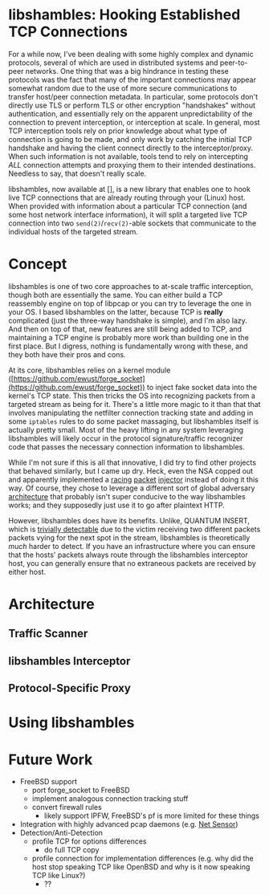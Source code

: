 # libshambles: Hooking Established TCP Connections

For a while now, I've been dealing with some highly complex and dynamic
protocols, several of which are used in distributed systems and peer-to-peer
networks. One thing that was a big hindrance in testing these protocols was
the fact that many of the important connections may appear somewhat random due
to the use of more secure communications to transfer host/peer connection
metadata. In particular, some protocols don't directly use TLS or perform TLS
or other encryption "handshakes" without authentication, and essentially rely
on the apparent unpredictability of the connection to prevent interception,
or interception at scale. In general, most TCP interception tools rely on prior
knowledge about what type of connection is going to be made, and only work by
catching the initial TCP handshake and having the client connect directly to
the interceptor/proxy. When such information is not available, tools tend to
rely on intercepting _ALL_ connection attempts and proxying them to their
intended destinations. Needless to say, that doesn't really scale.

libshambles, now available at [], is a new library that enables one to hook
live TCP connections that are already routing through your (Linux) host. When
provided with information about a particular TCP connection (and some host
network interface information), it will split a targeted live TCP connection
into two `send(2)`/`recv(2)`-able sockets that communicate to the individual
hosts of the targeted stream.


# Concept

libshambles is one of two core approaches to at-scale traffic interception,
though both are essentially the same. You can either build a TCP reassembly
engine on top of libpcap or you can try to leverage the one in your OS. I
based libshambles on the latter, because TCP is **really** complicated (just
the three-way handshake is simple), and I'm also lazy. And then on top of that,
new features are still being added to TCP, and maintaining a TCP engine is
probably more work than building one in the first place. But I digress, nothing
is fundamentally wrong with these, and they both have their pros and cons.

At its core, libshambles relies on a kernel module
([https://github.com/ewust/forge_socket](https://github.com/ewust/forge_socket))
to inject fake socket data into the
kernel's TCP state. This then tricks the OS into recognizing packets from a
targeted stream as being for it. There's a little more magic to it than that
that involves manipulating the netfilter connection tracking state and adding
in some `iptables` rules to do some packet massaging, but libshambles itself is
actually pretty small. Most of the heavy lifting in any system leveraging
libshambles will likely occur in the protocol signature/traffic recognizer code
that passes the necessary connection information to libshambles.

While I'm not sure if this is all that innovative, I did try to find other
projects that behaved similarly, but I came up dry. Heck, even the NSA copped
out and apparently implemented a
[racing](http://blog.fox-it.com/2015/04/20/deep-dive-into-quantum-insert/)
[packet](http://arstechnica.com/information-technology/2013/11/quantum-of-pwnness-how-nsa-and-gchq-hacked-opec-and-others/)
[injector](https://www.schneier.com/blog/archives/2013/10/how_the_nsa_att.html)
instead of doing it this way. Of course, they chose to leverage a different
sort of global adversary
[architecture](https://www.eff.org/files/2014/04/09/20140312-intercept-quantum_insert_diagrams.pdf)
that probably isn't super conducive to the way libshambles works; and they
supposedly just use it to go after plaintext HTTP.

However, libshambles does have its benefits. Unlike, QUANTUM INSERT, which
is
[trivially detectable](http://blog.fox-it.com/2015/04/20/deep-dive-into-quantum-insert/)
due to the victim receiving two different packets packets vying for the next spot
in the stream, libshambles is theoretically *much* harder to detect. If you
have an infrastructure where you can ensure that the hosts' packets always
route through the libshambles interceptor host, you can generally ensure that
no extraneous packets are received by either host.


# Architecture

## Traffic Scanner

## libshambles Interceptor

## Protocol-Specific Proxy


# Using libshambles

# Future Work
- FreeBSD support
  - port forge_socket to FreeBSD
  - implement analogous connection tracking stuff
  - convert firewall rules
    - likely support IPFW, FreeBSD's pf is more limited for these things
- Integration with highly advanced pcap daemons (e.g. [Net Sensor](https://isis.poly.edu/~bk/netsensor/))
- Detection/Anti-Detection
  - profile TCP for options differences
    - do full TCP copy
  - profile connection for implementation differences (e.g. why did the host stop
    speaking TCP like OpenBSD and why is it now speaking TCP like Linux?)
    - ??

